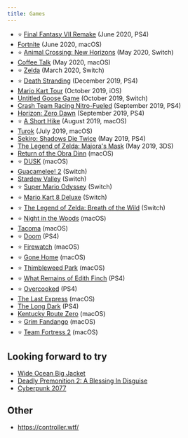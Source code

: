 ```yaml
---
title: Games
---
```


- ⭐️ [Final Fantasy VII Remake](https://en.wikipedia.org/wiki/Final_Fantasy_VII_Remake) (June 2020, PS4)
- [Fortnite](https://en.wikipedia.org/wiki/Fortnite) (June 2020, macOS)
- ⭐️ [Animal Crossing: New Horizons](https://en.wikipedia.org/wiki/Animal_Crossing:_New_Horizons) (May 2020, Switch)
- [Coffee Talk](https://www.gog.com/game/coffee_talk) (May 2020, macOS)
- ⭐️ [Zelda](https://en.wikipedia.org/wiki/The_Legend_of_Zelda:_Link%27s_Awakening_(2019_video_game)) (March 2020, Switch)
- ⭐️ [Death Stranding](https://en.wikipedia.org/wiki/Death_Stranding) (December 2019, PS4)
- [Mario Kart Tour](https://en.wikipedia.org/wiki/Mario_Kart_Tour) (October 2019, iOS)
- [Untitled Goose Game](https://en.wikipedia.org/wiki/Untitled_Goose_Game) (October 2019, Switch)
- [Crash Team Racing Nitro-Fueled](https://en.wikipedia.org/wiki/Crash_Team_Racing_Nitro-Fueled) (September 2019, PS4)
- [Horizon: Zero Dawn](https://en.wikipedia.org/wiki/Horizon_Zero_Dawn) (September 2019, PS4)
- ⭐️ [A Short Hike](http://ashorthike.com/) (August 2019, macOS)
- [Turok](https://www.gog.com/game/turok) (July 2019, macOS)
- [Sekiro: Shadows Die Twice](https://en.wikipedia.org/wiki/Sekiro:_Shadows_Die_Twice) (May 2019, PS4)
- [The Legend of Zelda: Majora's Mask](https://en.wikipedia.org/wiki/The_Legend_of_Zelda:_Majora%27s_Mask) (May 2019, 3DS)
- [Return of the Obra Dinn](https://en.wikipedia.org/wiki/Return_of_the_Obra_Dinn) (macOS)
- ⭐️ [DUSK](<https://en.wikipedia.org/wiki/Dusk_(video_game)>) (macOS)
- [Guacamelee! 2](https://en.wikipedia.org/wiki/Guacamelee!_2) (Switch)
- [Stardew Valley](https://en.wikipedia.org/wiki/Stardew_Valley) (Switch)
- ⭐️ [Super Mario Odyssey](https://en.wikipedia.org/wiki/Super_Mario_Odyssey) (Switch)
- ⭐️ [Mario Kart 8 Deluxe](https://www.nintendo.com/games/detail/mario-kart-8-deluxe-switch/) (Switch)
- ⭐️ [The Legend of Zelda: Breath of the Wild](https://en.wikipedia.org/wiki/The_Legend_of_Zelda:_Breath_of_the_Wild) (Switch)
- ⭐️ [Night in the Woods](https://en.wikipedia.org/wiki/Night_in_the_Woods) (macOS)
- [Tacoma](<https://en.wikipedia.org/wiki/Tacoma_(video_game)>) (macOS)
- ⭐️ [Doom](<https://en.wikipedia.org/wiki/Doom_(2016_video_game)>) (PS4)
- ️⭐️️️ ️️[Firewatch](https://en.wikipedia.org/wiki/Firewatch) (macOS)
- ⭐️ [Gone Home](https://en.wikipedia.org/wiki/Gone_Home) (macOS)
- ⭐️ [Thimbleweed Park](https://en.wikipedia.org/wiki/Thimbleweed_Park) (macOS)
- ⭐️ [What Remains of Edith Finch](https://en.wikipedia.org/wiki/What_Remains_of_Edith_Finch) (PS4)
- ⭐️ [Overcooked](https://en.wikipedia.org/wiki/Overcooked) (PS4)
- [The Last Express](https://en.wikipedia.org/wiki/The_Last_Express) (macOS)
- [The Long Dark](https://en.wikipedia.org/wiki/The_Long_Dark) (PS4)
- [Kentucky Route Zero](https://en.wikipedia.org/wiki/Kentucky_Route_Zero) (macOS)
- ⭐️ [Grim Fandango](https://en.wikipedia.org/wiki/Grim_Fandango) (macOS)
- ️⭐️ [Team Fortress 2](https://en.wikipedia.org/wiki/Team_Fortress_2) (macOS)

## Looking forward to try

- [Wide Ocean Big Jacket](https://www.nintendo.com/games/detail/wide-ocean-big-jacket-switch/)
- [Deadly Premonition 2: A Blessing In Disguise](https://www.nintendo.com/games/detail/deadly-premonition-2-a-blessing-in-disguise-switch/)
- [Cyberpunk 2077](https://en.wikipedia.org/wiki/Cyberpunk_2077)

## Other

- https://controller.wtf/
